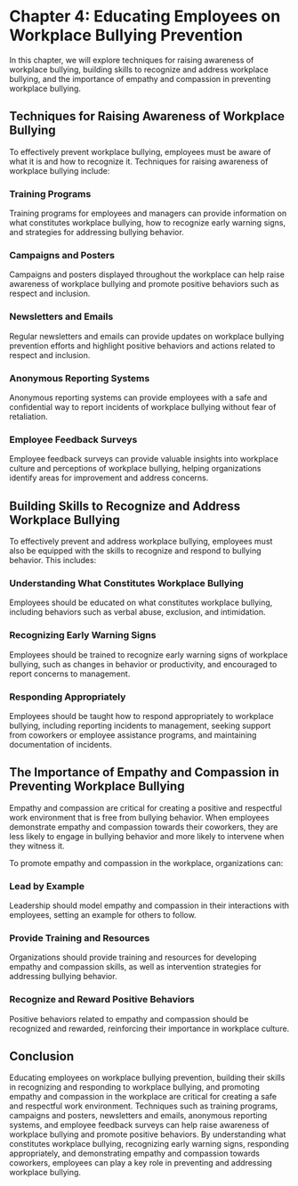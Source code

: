 Chapter 4: Educating Employees on Workplace Bullying Prevention
===============================================================

In this chapter, we will explore techniques for raising awareness of workplace bullying, building skills to recognize and address workplace bullying, and the importance of empathy and compassion in preventing workplace bullying.

Techniques for Raising Awareness of Workplace Bullying
------------------------------------------------------

To effectively prevent workplace bullying, employees must be aware of what it is and how to recognize it. Techniques for raising awareness of workplace bullying include:

### Training Programs

Training programs for employees and managers can provide information on what constitutes workplace bullying, how to recognize early warning signs, and strategies for addressing bullying behavior.

### Campaigns and Posters

Campaigns and posters displayed throughout the workplace can help raise awareness of workplace bullying and promote positive behaviors such as respect and inclusion.

### Newsletters and Emails

Regular newsletters and emails can provide updates on workplace bullying prevention efforts and highlight positive behaviors and actions related to respect and inclusion.

### Anonymous Reporting Systems

Anonymous reporting systems can provide employees with a safe and confidential way to report incidents of workplace bullying without fear of retaliation.

### Employee Feedback Surveys

Employee feedback surveys can provide valuable insights into workplace culture and perceptions of workplace bullying, helping organizations identify areas for improvement and address concerns.

Building Skills to Recognize and Address Workplace Bullying
-----------------------------------------------------------

To effectively prevent and address workplace bullying, employees must also be equipped with the skills to recognize and respond to bullying behavior. This includes:

### Understanding What Constitutes Workplace Bullying

Employees should be educated on what constitutes workplace bullying, including behaviors such as verbal abuse, exclusion, and intimidation.

### Recognizing Early Warning Signs

Employees should be trained to recognize early warning signs of workplace bullying, such as changes in behavior or productivity, and encouraged to report concerns to management.

### Responding Appropriately

Employees should be taught how to respond appropriately to workplace bullying, including reporting incidents to management, seeking support from coworkers or employee assistance programs, and maintaining documentation of incidents.

The Importance of Empathy and Compassion in Preventing Workplace Bullying
-------------------------------------------------------------------------

Empathy and compassion are critical for creating a positive and respectful work environment that is free from bullying behavior. When employees demonstrate empathy and compassion towards their coworkers, they are less likely to engage in bullying behavior and more likely to intervene when they witness it.

To promote empathy and compassion in the workplace, organizations can:

### Lead by Example

Leadership should model empathy and compassion in their interactions with employees, setting an example for others to follow.

### Provide Training and Resources

Organizations should provide training and resources for developing empathy and compassion skills, as well as intervention strategies for addressing bullying behavior.

### Recognize and Reward Positive Behaviors

Positive behaviors related to empathy and compassion should be recognized and rewarded, reinforcing their importance in workplace culture.

Conclusion
----------

Educating employees on workplace bullying prevention, building their skills in recognizing and responding to workplace bullying, and promoting empathy and compassion in the workplace are critical for creating a safe and respectful work environment. Techniques such as training programs, campaigns and posters, newsletters and emails, anonymous reporting systems, and employee feedback surveys can help raise awareness of workplace bullying and promote positive behaviors. By understanding what constitutes workplace bullying, recognizing early warning signs, responding appropriately, and demonstrating empathy and compassion towards coworkers, employees can play a key role in preventing and addressing workplace bullying.
